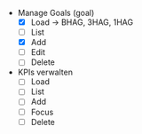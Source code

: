 - Manage Goals (goal)
	- [x] Load -> BHAG, 3HAG, 1HAG
	- [ ] List
	- [x]  Add
	- [ ]  Edit
	- [ ] Delete
- KPIs verwalten
	- [ ] Load
	- [ ] List
	- [ ] Add
	- [ ] Focus
	- [ ] Delete
